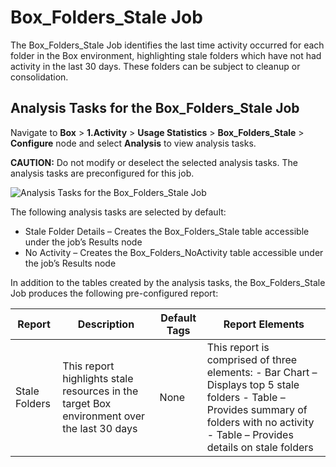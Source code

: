 # Box_Folders_Stale Job

The Box_Folders_Stale Job identifies the last time activity occurred for each folder in the Box
environment, highlighting stale folders which have not had activity in the last 30 days. These
folders can be subject to cleanup or consolidation.

## Analysis Tasks for the Box_Folders_Stale Job

Navigate to **Box** > **1.Activity** > **Usage Statistics** > **Box_Folders_Stale** > **Configure**
node and select **Analysis** to view analysis tasks.

**CAUTION:** Do not modify or deselect the selected analysis tasks. The analysis tasks are
preconfigured for this job.

![Analysis Tasks for the Box_Folders_Stale Job](/img/product_docs/accessanalyzer/11.6/solutions/box/activity/usagestatistics/foldersstaleanalysis.webp)

The following analysis tasks are selected by default:

- Stale Folder Details – Creates the Box_Folders_Stale table accessible under the job’s Results node
- No Activity – Creates the Box_Folders_NoActivity table accessible under the job’s Results node

In addition to the tables created by the analysis tasks, the Box_Folders_Stale Job produces the
following pre-configured report:

| Report        | Description                                                                                | Default Tags | Report Elements                                                                                                                                                                           |
| ------------- | ------------------------------------------------------------------------------------------ | ------------ | ----------------------------------------------------------------------------------------------------------------------------------------------------------------------------------------- |
| Stale Folders | This report highlights stale resources in the target Box environment over the last 30 days | None         | This report is comprised of three elements: - Bar Chart – Displays top 5 stale folders - Table – Provides summary of folders with no activity - Table – Provides details on stale folders |
